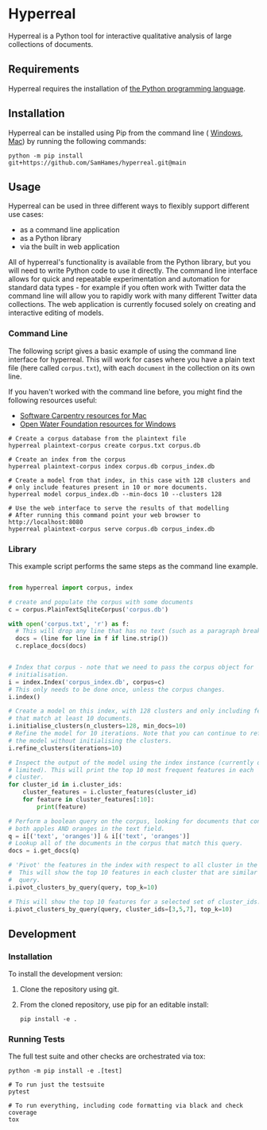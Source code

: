 # Hyperreal

Hyperreal is a Python tool for interactive qualitative analysis of large
collections of documents.


## Requirements

Hyperreal requires the installation of [the Python programming language](https://www.python.org/downloads/).


## Installation

Hyperreal can be installed using Pip from the command line (
[Windows](https://learn.openwaterfoundation.org/owf-learn-windows-shell/introduction/introduction/#windows-command-shell),
[Mac](https://support.apple.com/en-au/guide/terminal/apd5265185d-f365-44cb-8b09-71a064a42125/mac))
by running the following commands:

```
python -m pip install git+https://github.com/SamHames/hyperreal.git@main
```

## Usage

Hyperreal can be used in three different ways to flexibly support different
use cases:

- as a command line application
- as a Python library
- via the built in web application

All of hyperreal's functionality is available from the Python library, but you
will need to write Python code to use it directly. The command line interface
allows for quick and repeatable experimentation and automation for standard
data types - for example if you often work with Twitter data the command line
will allow you to rapidly work with many different Twitter data collections.
The web application is currently focused solely on creating and interactive
editing of models.


### Command Line

The following script gives a basic example of using the command line interface
for hyperreal. This will work for cases where you have a plain text file
(here called `corpus.txt`), with each `document` in the collection on its own
line.

If you haven't worked with the command line before, you might find the
following resources useful:

- [Software Carpentry resources for Mac](https://swcarpentry.github.io/shell-novice/)
- [Open Water Foundation resources for Windows](https://learn.openwaterfoundation.org/owf-learn-windows-shell/)

```
# Create a corpus database from the plaintext file
hyperreal plaintext-corpus create corpus.txt corpus.db

# Create an index from the corpus
hyperreal plaintext-corpus index corpus.db corpus_index.db

# Create a model from that index, in this case with 128 clusters and
# only include features present in 10 or more documents.
hyperreal model corpus_index.db --min-docs 10 --clusters 128

# Use the web interface to serve the results of that modelling
# After running this command point your web browser to http://localhost:8080
hyperreal plaintext-corpus serve corpus.db corpus_index.db

```

### Library

This example script performs the same steps as the command line example.


``` python

from hyperreal import corpus, index

# create and populate the corpus with some documents
c = corpus.PlainTextSqliteCorpus('corpus.db')

with open('corpus.txt', 'r') as f:
  # This will drop any line that has no text (such as a paragraph break)
  docs = (line for line in f if line.strip())
  c.replace_docs(docs)


# Index that corpus - note that we need to pass the corpus object for
# initialisation.
i = index.Index('corpus_index.db', corpus=c)
# This only needs to be done once, unless the corpus changes.
i.index()

# Create a model on this index, with 128 clusters and only including features
# that match at least 10 documents.
i.initialise_clusters(n_clusters=128, min_docs=10)
# Refine the model for 10 iterations. Note that you can continue to refine
# the model without initialising the clusters.
i.refine_clusters(iterations=10)

# Inspect the output of the model using the index instance (currently quite
# limited). This will print the top 10 most frequent features in each
# cluster.
for cluster_id in i.cluster_ids:
    cluster_features = i.cluster_features(cluster_id)
    for feature in cluster_features[:10]:
        print(feature)

# Perform a boolean query on the corpus, looking for documents that contain
# both apples AND oranges in the text field.
q = i[('text', 'oranges')] & i[('text', 'oranges')]
# Lookup all of the documents in the corpus that match this query.
docs = i.get_docs(q)

# 'Pivot' the features in the index with respect to all cluster in the model.
#  This will show the top 10 features in each cluster that are similar to the
#  query.
i.pivot_clusters_by_query(query, top_k=10)

# This will show the top 10 features for a selected set of cluster_ids.
i.pivot_clusters_by_query(query, cluster_ids=[3,5,7], top_k=10)

```


## Development

### Installation

To install the development version:

1. Clone the repository using git.
2. From the cloned repository, use pip for an editable install:

    `pip install -e .`

### Running Tests

The full test suite and other checks are orchestrated via tox:

```
python -m pip install -e .[test]

# To run just the testsuite
pytest

# To run everything, including code formatting via black and check coverage
tox

```
